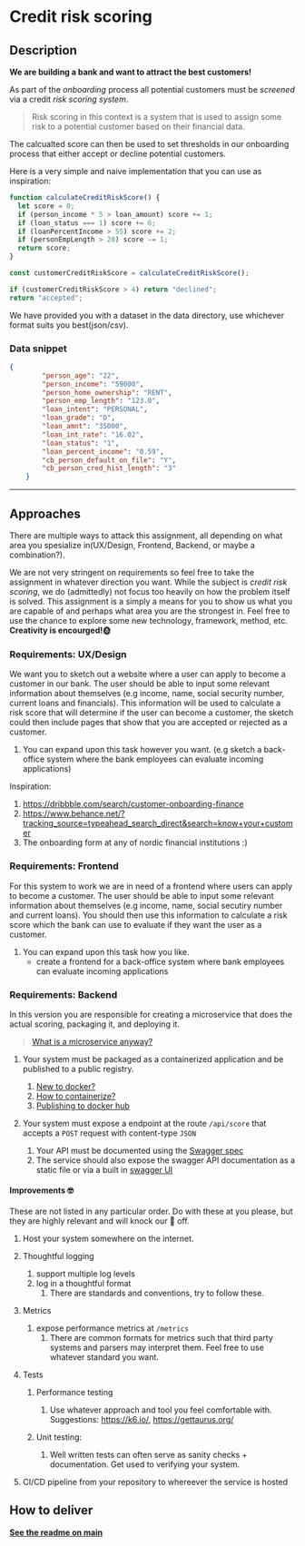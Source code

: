 # Credit risk scoring

## Description

**We are building a bank and want to attract the best customers!**

As part of the *onboarding* process all potential customers must be *screened* via a credit *risk scoring system*.
> Risk scoring in this context is a system that is used to assign some risk to a potential customer based on their financial data.

The calcualted score can then be used to set thresholds in our onboarding process that either accept or decline potential customers.

Here is a very simple and naive implementation that you can use as inspiration:

```javascript
function calculateCreditRiskScore() {
  let score = 0;
  if (person_income * 5 > loan_amount) score += 1;
  if (loan_status === 1) score += 6;
  if (loanPercentIncome > 55) score += 2;
  if (personEmpLength > 20) score -= 1;
  return score;
}

const customerCreditRiskScore = calculateCreditRiskScore();

if (customerCreditRiskScore > 4) return "declined";
return "accepted";
```

We have provided you with a dataset in the data directory, use whichever format suits you best(json/csv).

### Data snippet

```json
{
        "person_age": "22",
        "person_income": "59000",
        "person_home_ownership": "RENT",
        "person_emp_length": "123.0",
        "loan_intent": "PERSONAL",
        "loan_grade": "D",
        "loan_amnt": "35000",
        "loan_int_rate": "16.02",
        "loan_status": "1",
        "loan_percent_income": "0.59",
        "cb_person_default_on_file": "Y",
        "cb_person_cred_hist_length": "3"
    }
```
---

## Approaches
There are multiple ways to attack this assignment, all depending on what area you spesialize in(UX/Design, Frontend, Backend, or maybe a combination?).

We are not very stringent on requirements so feel free to take the assignment in whatever direction you want.
While the subject is *credit risk scoring*, we do (admittedly) not focus too heavily on how the problem itself is solved. This assignment is a simply a means for you to show us what you are capable of and perhaps what area you are the strongest in.
Feel free to use the chance to explore some new technology, framework, method, etc. **Creativity is encourged!🌞**

### Requirements: UX/Design
We want you to sketch out a website where a user can apply to become a customer in our bank. The user should be able to input some relevant information about themselves (e.g income, name, social security number, current loans and financials).
This information will be used to calculate a risk score that will determine if the user can become a customer, the sketch could then include pages that show that you are accepted or rejected as a customer.

1. You can expand upon this task however you want. (e.g sketch a back-office system where the bank employees can evaluate incoming applications)

Inspiration:
1. https://dribbble.com/search/customer-onboarding-finance
2. https://www.behance.net/?tracking_source=typeahead_search_direct&search=know+your+customer
3. The onboarding form at any of nordic financial institutions :)

### Requirements: Frontend
For this system to work we are in need of a frontend where users can apply to become a customer. The user should be able to input some relevant information about themselves (e.g income, name, social secutiry number and current loans). You should then use this information to calculate a risk score which the bank can use to evaluate if they want the user as a customer.

1. You can expand upon this task how you like.
    - create a frontend for a back-office system where bank employees can evaluate incoming applications

### Requirements: Backend

In this version you are responsible for creating a microservice that does the actual scoring, packaging it, and deploying it.

> [What is a microservice anyway?](https://www.youtube.com/watch?v=j3XufmvEMiM)

1. Your system must be packaged as a containerized application and be published to a public registry.
   1. [New to docker?](https://www.youtube.com/watch?v=Gjnup-PuquQ)
   2. [How to containerize?](https://www.youtube.com/watch?v=gAkwW2tuIqE)
   3. [Publishing to docker hub](https://docs.docker.com/docker-hub/)

2. Your system must expose a endpoint at the route ``` /api/score ``` that accepts a ``` POST ``` request with content-type ``` JSON ```
   1. Your API must be documented using the [Swagger spec](https://swagger.io/specification/)
   2. The service should also expose the swagger API documentation as a static file or via a built in [swagger UI](https://github.com/swagger-api/swagger-ui)

#### Improvements 🤓
These are not listed in any particular order. Do with these at you please, but they are highly relevant and will knock our 🧦 off.

1. Host your system somewhere on the internet.

2. Thoughtful logging
   1. support multiple log levels
   2. log in a thoughtful format
      1. There are standards and conventions, try to follow these.

3. Metrics
   1. expose performance metrics at  ``` /metrics ```
      1. There are common formats for metrics such that third party systems and parsers may interpret them. Feel free to use whatever standard you want.

4. Tests
   1. Performance testing
      1. Use whatever approach and tool you feel comfortable with.
      Suggestions: https://k6.io/, https://gettaurus.org/

   2. Unit testing:
      1. Well written tests can often serve as sanity checks + documentation. Get used to verifying your system.

5. CI/CD pipeline from your repository to whereever the service is hosted

## How to deliver

[**See the readme on main**](https://github.com/stacc/stacc-challenge-public/blob/main/readme.md)

